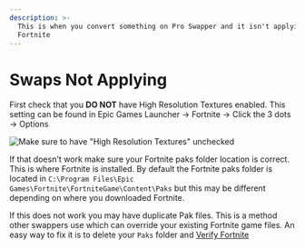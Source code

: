 ```yaml
---
description: >-
  This is when you convert something on Pro Swapper and it isn't applying in
  Fortnite
---
```


# Swaps Not Applying

First check that you **DO NOT** have High Resolution Textures enabled. This setting can be found in Epic Games Launcher -> Fortnite -> Click the 3 dots -> Options

![Make sure to have "High Resolution Textures" unchecked](<../.gitbook/assets/EpicGamesLauncher\_bPxJIBycsm (1).png>)

If that doesn't work make sure your Fortnite paks folder location is correct. This is where Fortnite is installed. By default the Fortnite paks folder is located in `C:\Program Files\Epic Games\Fortnite\FortniteGame\Content\Paks` but this may be different depending on where you downloaded Fortnite.



If this does not work you may have duplicate Pak files. This is a method other swappers use which can override your existing Fortnite game files. An easy way to fix it is to delete your `Paks` folder and [Verify Fortnite](https://youtu.be/jDfjQSbgDX0)
